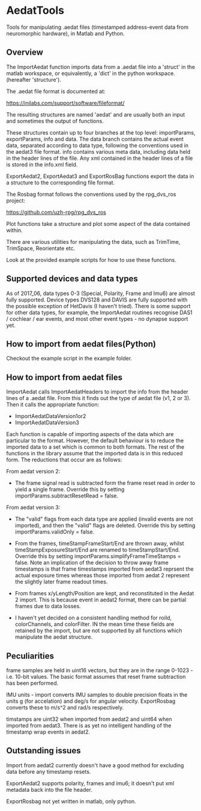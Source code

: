 # AedatTools
Tools for manipulating .aedat files (timestamped address-event data from neuromorphic hardware), in Matlab and Python.

## Overview

The ImportAedat function imports data from a .aedat file into a 'struct' in the matlab workspace, or equivalently, a 'dict' in the python workspace. (hereafter 'structure'). 

The .aedat file format is documented at:

https://inilabs.com/support/software/fileformat/

The resulting structures are named 'aedat' and are usually both an input and sometimes the output of functions. 

These structures contain up to four branches at the top level: importParams, exportParams, info and data. The data branch contains the actual event data, separated according to data type, following the conventions used in the aedat3 file format. info contains various meta data, including data held in the header lines of the file. Any xml contained in the header lines of a file is stored in the info.xml field. 

ExportAedat2, ExportAedat3 and ExportRosBag functions export the data in a structure to the corresponding file format. 

The Rosbag format follows the conventions used by the rpg_dvs_ros project:

https://github.com/uzh-rpg/rpg_dvs_ros 

Plot functions take a structure and plot some aspect of the data contained within.

There are various utilities for manipulating the data, such as TrimTime, TrimSpace, Reorientate etc.

Look at the provided example scripts for how to use these functions. 

## Supported devices and data types

As of 2017_06, data types 0-3 (Special, Polarity, Frame and Imu6) are almost fully supported. Device types DVS128 and DAVIS are fully supported with the possible exception of  HetDavis (I haven't tried). There is some support for other data types, for example, the ImportAedat routines recognise DAS1 / cochlear / ear events, and most other event types - no dynapse support yet.

## How to import from aedat files(Python)

Checkout the example script in the example folder.

## How to import from aedat files

ImportAedat calls ImportAedatHeaders to import the info from the header lines of a .aedat file. From this it finds out the type of aedat file (v1, 2 or 3). Then it calls the appropriate function:

- ImportAedatDataVersion1or2
- ImportAedatDataVersion3

Each function is capable of importing aspects of the data which are particular to the format. However, the default behaviour is to reduce the imported data to a set which is common to both formats. The rest of the functions in the library assume that the imported data is in this reduced form. The reductions that occur are as follows:

From aedat version 2:

- The frame signal read is subtracted form the frame reset read in order to yield a single frame. Override this by setting importParams.subtractResetRead = false.

From aedat version 3:

- The "valid" flags from each data type are applied (invalid events are not imported), and then the "valid" flags are deleted. Override this by setting importParams.validOnly = false.

- From the frames, timeStampFrameStart/End are thrown away, whilst timeStampExposureStart/End are renamed to timeStampStart/End. Override this by setting importParams.simplifyFrameTimeStamps = false. Note an implication of the decision to throw away frame timestamps is that frame timestamps imported from aedat3 reprsent the actual exposure times whereas those imported from aedat 2 represent the slightly later frame readout times. 

- From frames x/yLength/Position are kept, and reconstituted in the Aedat 2 import. This is because event in aedat2 format, there can be partial frames due to data losses. 

- I haven't yet decided on a consistent handling method for roiId, colorChannels, and colorFilter. IN the mean time these fields are retained by the import, but are not supported by all functions which manipulate the aedat structure. 
 
 ## Peculiarities
 
frame samples are held in uint16 vectors, but they are in the range 0-1023 - i.e. 10-bit values. The basic format assumes that reset frame subtraction has been performed. 

IMU units - import converts IMU samples to double precision floats in the units g (for accelation) and deg/s for angular velocity. ExportRosbag converts these to m/s^2 and rad/s respectively. 

timstamps are uint32 when imported from aedat2 and uint64 when imported from aedat3. There is as yet no intelligent handling of the timestamp wrap events in aedat2.

## Outstanding issues

Import from aedat2 currently doesn't have a good method for excluding data before any timestamp resets.

ExportAedat2 supports polarity, frames and imu6; it doesn't put xml metadata back into the file header. 

ExportRosbag not yet written in matlab, only python. 

